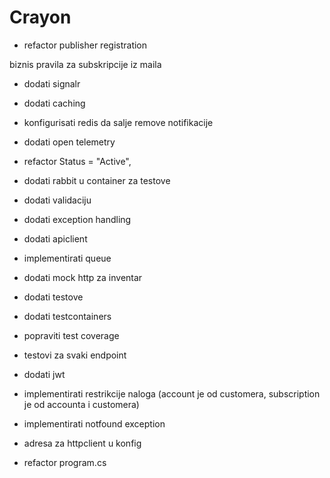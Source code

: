 # Crayon

* refactor publisher registration

biznis pravila za subskripcije iz maila

* dodati signalr


* dodati caching
* konfigurisati redis da salje remove notifikacije


* dodati open telemetry





* refactor Status = "Active",

* dodati rabbit u container za testove


* dodati validaciju
* dodati exception handling

* dodati apiclient
* implementirati queue

* dodati mock http za inventar


* dodati testove
* dodati testcontainers
* popraviti test coverage
* testovi za svaki endpoint

* dodati jwt

* implementirati restrikcije naloga (account je od customera, subscription je od accounta i customera)
* implementirati notfound exception

* adresa za httpclient u konfig


* refactor program.cs